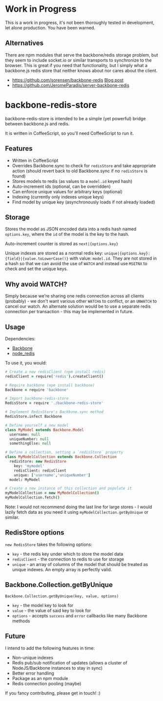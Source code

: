 Work in Progress
================

This is a work in progress, it's not been thoroughly tested in
development, let alone production. You have been warned.

Alternatives
------------

There are npm modules that serve the backbone/redis storage problem, but
they seem to include socket.io or similar transports to synchronize to
the browser. This is great if you need that functionality, but I simply
what a backbone.js redis store that neither knows about nor cares about
the client.

 * <https://github.com/sorensen/backbone-redis> [Blog
   post][sorensen/introducing]
 * <https://github.com/JeromeParadis/server-backbone-redis>

[sorensen/introducing]: https://sorensen.posterous.com/introducing-backbone-redis

backbone-redis-store
====================

backbone-redis-store is intended to be a simple (yet powerful) bridge
between backbone.js and redis.

It is written in CoffeeScript, so you'll need CoffeeScript to run it.

Features
--------

 * Written in CoffeeScript
 * Overrides Backbone.sync to check for `redisStore` and take appropriate
   action (should revert back to old Backbone.sync if no `redisStore` is
   found)
 * Stores models to redis (as values to a `model.id` keyed hash)
 * Auto-increment ids (optional, can be overridden)
 * Can enforce unique values for arbitrary keys (optional)
 * Indexing (currently only indexes unique keys)
 * Find model by unique key (asynchronously loads if not already loaded)

Storage
-------

Stores the model as JSON encoded data into a redis hash named
`options.key`, where the `id` of the model is the key to the hash.

Auto-increment counter is stored as `next|{options.key}`

Unique indexes are stored as a normal redis key:
`unique|{options.key}:{field}|{value.toLowerCase()}` with value:
`model.id`. They are not stored in a hash so that we can avoid the use
of `WATCH` and instead use `MSETNX` to check and set the unique keys.

Why avoid WATCH?
----------------

Simply because we're sharing one redis connection across all clients
(probably) - we don't want various other `WATCH`s to conflict, or an
`UNWATCH` to cancel our watch. An alternate solution would be to use a
separate redis connection per transaction - this may be implemented in
future.

Usage
-----

Dependencies:

 * [Backbone][Backbone]
 * [node_redis][node_redis]

To use it, you would:

```coffeescript
# Create a new redisClient (npm install redis)
redisClient = require('redis').createClient()

# Require backbone (npm install backbone)
Backbone = require 'backbone'

# Import backbone-redis-store
RedisStore = require './backbone-redis-store'

# Implement RedisStore's Backbone.sync method
RedisStore.infect Backbone

# Define yourself a new model
class MyModel extends Backbone.Model
  username: null
  uniqueNumber: null
  somethingElse: null

# Define a collection, setting a `redisStore` property
class MyModelCollection extends Backbone.Collection
  redisStore: new RedisStore
    key: 'mymodel'
    redisClient: redisClient
    unique: ['username','uniqueNumber']
  model: MyModel

# Create a new instance of this collection and populate it
myModelCollection = new MyModelCollection()
myModelCollection.fetch()
```

Note: I would not recommend doing the last line for large stores - I would lazily fetch
data as you need it using `myModelCollection.getByUnique` or similar.

RedisStore options
------------------

`new RedisStore` takes the following options:

 * `key` - the redis key under which to store the model data
 * `redisClient` - the connection to redis to use for storage
 * `unique` - an array of columns of the model that should be treated as
   unique indexes. An empty array is perfectly valid.

Backbone.Collection.getByUnique
-------------------------------

`Backbone.Collection.getByUnique(key, value, options)`

 * `key` - the model key to look for
 * `value` - the value of said key to look for
 * `options` - accepts `success` and `error` callbacks like many Backbone
   methods

Future
------

I intend to add the following features in time:

 * Non-unique indexes
 * Redis pub/sub notification of updates (allows a cluster of
   NodeJS/Backbone instances to stay in sync)
 * Better error handling
 * Package as an npm module
 * Redis connection pooling (maybe)

If you fancy contributing, please get in touch! :)

[node_redis]: https://github.com/mranney/node_redis
[Backbone]: https://github.com/documentcloud/backbone
